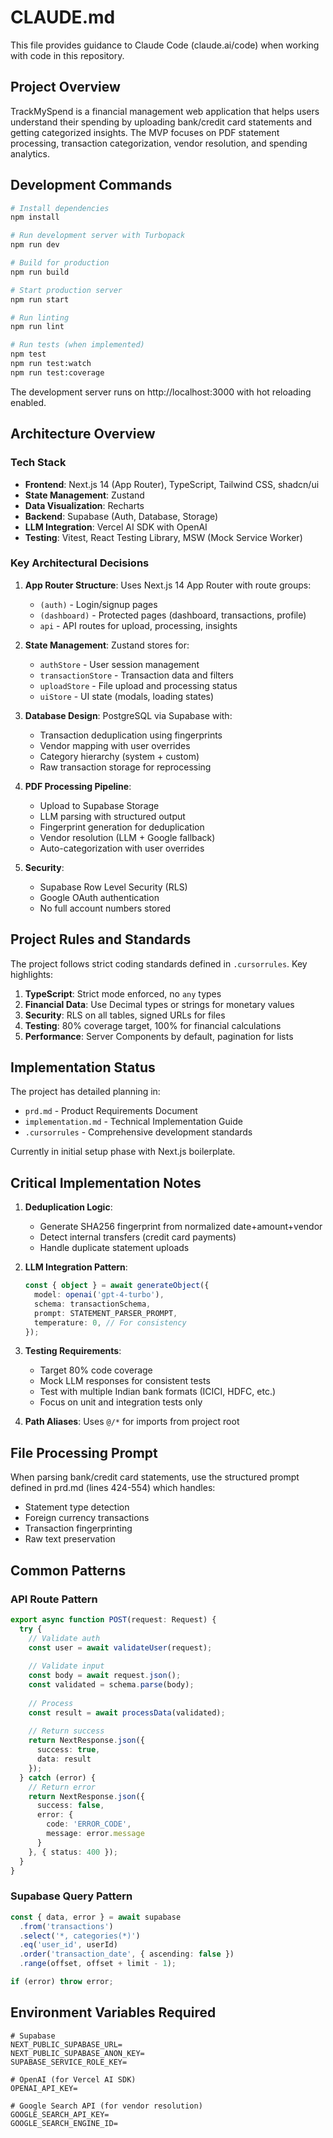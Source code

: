 # CLAUDE.md

This file provides guidance to Claude Code (claude.ai/code) when working with code in this repository.

## Project Overview

TrackMySpend is a financial management web application that helps users understand their spending by uploading bank/credit card statements and getting categorized insights. The MVP focuses on PDF statement processing, transaction categorization, vendor resolution, and spending analytics.

## Development Commands

```bash
# Install dependencies
npm install

# Run development server with Turbopack
npm run dev

# Build for production
npm run build

# Start production server
npm run start

# Run linting
npm run lint

# Run tests (when implemented)
npm test
npm run test:watch
npm run test:coverage
```

The development server runs on http://localhost:3000 with hot reloading enabled.

## Architecture Overview

### Tech Stack
- **Frontend**: Next.js 14 (App Router), TypeScript, Tailwind CSS, shadcn/ui
- **State Management**: Zustand
- **Data Visualization**: Recharts
- **Backend**: Supabase (Auth, Database, Storage)
- **LLM Integration**: Vercel AI SDK with OpenAI
- **Testing**: Vitest, React Testing Library, MSW (Mock Service Worker)

### Key Architectural Decisions

1. **App Router Structure**: Uses Next.js 14 App Router with route groups:
   - `(auth)` - Login/signup pages
   - `(dashboard)` - Protected pages (dashboard, transactions, profile)
   - `api` - API routes for upload, processing, insights

2. **State Management**: Zustand stores for:
   - `authStore` - User session management
   - `transactionStore` - Transaction data and filters
   - `uploadStore` - File upload and processing status
   - `uiStore` - UI state (modals, loading states)

3. **Database Design**: PostgreSQL via Supabase with:
   - Transaction deduplication using fingerprints
   - Vendor mapping with user overrides
   - Category hierarchy (system + custom)
   - Raw transaction storage for reprocessing

4. **PDF Processing Pipeline**:
   - Upload to Supabase Storage
   - LLM parsing with structured output
   - Fingerprint generation for deduplication
   - Vendor resolution (LLM + Google fallback)
   - Auto-categorization with user overrides

5. **Security**: 
   - Supabase Row Level Security (RLS)
   - Google OAuth authentication
   - No full account numbers stored

## Project Rules and Standards

The project follows strict coding standards defined in `.cursorrules`. Key highlights:

1. **TypeScript**: Strict mode enforced, no `any` types
2. **Financial Data**: Use Decimal types or strings for monetary values
3. **Security**: RLS on all tables, signed URLs for files
4. **Testing**: 80% coverage target, 100% for financial calculations
5. **Performance**: Server Components by default, pagination for lists

## Implementation Status

The project has detailed planning in:
- `prd.md` - Product Requirements Document
- `implementation.md` - Technical Implementation Guide
- `.cursorrules` - Comprehensive development standards

Currently in initial setup phase with Next.js boilerplate.

## Critical Implementation Notes

1. **Deduplication Logic**: 
   - Generate SHA256 fingerprint from normalized date+amount+vendor
   - Detect internal transfers (credit card payments)
   - Handle duplicate statement uploads

2. **LLM Integration Pattern**:
   ```typescript
   const { object } = await generateObject({
     model: openai('gpt-4-turbo'),
     schema: transactionSchema,
     prompt: STATEMENT_PARSER_PROMPT,
     temperature: 0, // For consistency
   });
   ```

3. **Testing Requirements**:
   - Target 80% code coverage
   - Mock LLM responses for consistent tests
   - Test with multiple Indian bank formats (ICICI, HDFC, etc.)
   - Focus on unit and integration tests only

4. **Path Aliases**: Uses `@/*` for imports from project root

## File Processing Prompt

When parsing bank/credit card statements, use the structured prompt defined in prd.md (lines 424-554) which handles:
- Statement type detection
- Foreign currency transactions
- Transaction fingerprinting
- Raw text preservation

## Common Patterns

### API Route Pattern
```typescript
export async function POST(request: Request) {
  try {
    // Validate auth
    const user = await validateUser(request);
    
    // Validate input
    const body = await request.json();
    const validated = schema.parse(body);
    
    // Process
    const result = await processData(validated);
    
    // Return success
    return NextResponse.json({
      success: true,
      data: result
    });
  } catch (error) {
    // Return error
    return NextResponse.json({
      success: false,
      error: {
        code: 'ERROR_CODE',
        message: error.message
      }
    }, { status: 400 });
  }
}
```

### Supabase Query Pattern
```typescript
const { data, error } = await supabase
  .from('transactions')
  .select('*, categories(*)')
  .eq('user_id', userId)
  .order('transaction_date', { ascending: false })
  .range(offset, offset + limit - 1);

if (error) throw error;
```

## Environment Variables Required

```env
# Supabase
NEXT_PUBLIC_SUPABASE_URL=
NEXT_PUBLIC_SUPABASE_ANON_KEY=
SUPABASE_SERVICE_ROLE_KEY=

# OpenAI (for Vercel AI SDK)
OPENAI_API_KEY=

# Google Search API (for vendor resolution)
GOOGLE_SEARCH_API_KEY=
GOOGLE_SEARCH_ENGINE_ID=
```